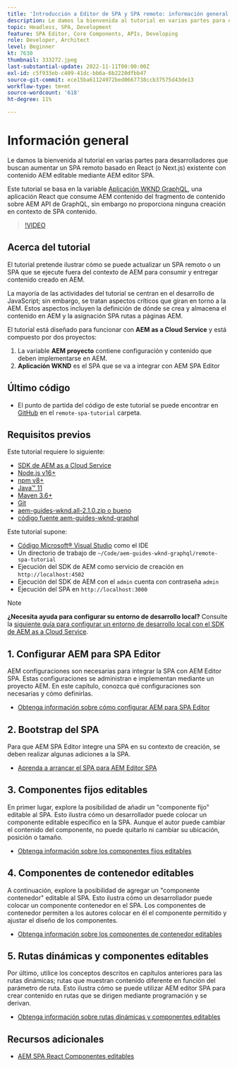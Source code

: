 ```yaml
---
title: 'Introducción a Editor de SPA y SPA remoto: información general'
description: Le damos la bienvenida al tutorial en varias partes para desarrolladores que buscan aumentar un SPA remoto existente con contenido AEM editable mediante AEM Editor SPA.
topic: Headless, SPA, Development
feature: SPA Editor, Core Components, APIs, Developing
role: Developer, Architect
level: Beginner
kt: 7630
thumbnail: 333272.jpeg
last-substantial-update: 2022-11-11T00:00:00Z
exl-id: c5f933eb-c409-41dc-bb6a-6b2220dfbb47
source-git-commit: ece15ba61124972bed0667738ccb37575d43de13
workflow-type: tm+mt
source-wordcount: '618'
ht-degree: 11%

---
```


# Información general

Le damos la bienvenida al tutorial en varias partes para desarrolladores que buscan aumentar un SPA remoto basado en React (o Next.js) existente con contenido AEM editable mediante AEM editor SPA.

Este tutorial se basa en la variable [Aplicación WKND GraphQL](https://experienceleague.adobe.com/docs/experience-manager-learn/getting-started-with-aem-headless/graphql/overview.html?lang=es), una aplicación React que consume AEM contenido del fragmento de contenido sobre AEM API de GraphQL, sin embargo no proporciona ninguna creación en contexto de SPA contenido.

>[!VIDEO](https://video.tv.adobe.com/v/333272/?quality=12&learn=on)

## Acerca del tutorial

El tutorial pretende ilustrar cómo se puede actualizar un SPA remoto o un SPA que se ejecute fuera del contexto de AEM para consumir y entregar contenido creado en AEM.

La mayoría de las actividades del tutorial se centran en el desarrollo de JavaScript; sin embargo, se tratan aspectos críticos que giran en torno a la AEM. Estos aspectos incluyen la definición de dónde se crea y almacena el contenido en AEM y la asignación SPA rutas a páginas AEM.

El tutorial está diseñado para funcionar con **AEM as a Cloud Service** y está compuesto por dos proyectos:

1. La variable __AEM proyecto__ contiene configuración y contenido que deben implementarse en AEM.
1. __Aplicación WKND__ es el SPA que se va a integrar con AEM SPA Editor

## Último código

+ El punto de partida del código de este tutorial se puede encontrar en [GitHub](https://github.com/adobe/aem-guides-wknd-graphql/tree/main/remote-spa) en el `remote-spa-tutorial` carpeta.

## Requisitos previos

Este tutorial requiere lo siguiente:

+ [SDK de AEM as a Cloud Service](https://experienceleague.adobe.com/docs/experience-manager-learn/cloud-service/local-development-environment-set-up/aem-runtime.html?lang=es)
+ [Node.js v16+](https://nodejs.org/en/)
+ [npm v8+](https://www.npmjs.com/)
+ [Java™ 11](https://downloads.experiencecloud.adobe.com/content/software-distribution/en/general.html)
+ [Maven 3.6+](https://maven.apache.org/)
+ [Git](https://git-scm.com/downloads)
+ [aem-guides-wknd.all-2.1.0.zip o bueno](https://github.com/adobe/aem-guides-wknd/releases)
+ [código fuente aem-guides-wknd-graphql](https://github.com/adobe/aem-guides-wknd-graphql/tree/main)

Este tutorial supone:

+ [Código Microsoft® Visual Studio](https://visualstudio.microsoft.com/) como el IDE
+ Un directorio de trabajo de `~/Code/aem-guides-wknd-graphql/remote-spa-tutorial`
+ Ejecución del SDK de AEM como servicio de creación en `http://localhost:4502`
+ Ejecución del SDK de AEM con el `admin` cuenta con contraseña `admin`
+ Ejecución del SPA en `http://localhost:3000`

>[!NOTE]
>
> **¿Necesita ayuda para configurar su entorno de desarrollo local?** Consulte la [siguiente guía para configurar un entorno de desarrollo local con el SDK de AEM as a Cloud Service](https://experienceleague.adobe.com/docs/experience-manager-learn/cloud-service/local-development-environment-set-up/overview.html?lang=es).

## 1. Configurar AEM para SPA Editor

AEM configuraciones son necesarias para integrar la SPA con AEM Editor SPA. Estas configuraciones se administran e implementan mediante un proyecto AEM. En este capítulo, conozca qué configuraciones son necesarias y cómo definirlas.

+ [Obtenga información sobre cómo configurar AEM para SPA Editor](./aem-configure.md)

## 2. Bootstrap del SPA

Para que AEM SPA Editor integre una SPA en su contexto de creación, se deben realizar algunas adiciones a la SPA.

+ [Aprenda a arrancar el SPA para AEM Editor SPA](./spa-bootstrap.md)

## 3. Componentes fijos editables

En primer lugar, explore la posibilidad de añadir un &quot;componente fijo&quot; editable al SPA. Esto ilustra cómo un desarrollador puede colocar un componente editable específico en la SPA. Aunque el autor puede cambiar el contenido del componente, no puede quitarlo ni cambiar su ubicación, posición o tamaño.

+ [Obtenga información sobre los componentes fijos editables](./spa-fixed-component.md)

## 4. Componentes de contenedor editables

A continuación, explore la posibilidad de agregar un &quot;componente contenedor&quot; editable al SPA. Esto ilustra cómo un desarrollador puede colocar un componente contenedor en el SPA. Los componentes de contenedor permiten a los autores colocar en él el componente permitido y ajustar el diseño de los componentes.

+ [Obtenga información sobre los componentes de contenedor editables](./spa-container-component.md)

## 5. Rutas dinámicas y componentes editables

Por último, utilice los conceptos descritos en capítulos anteriores para las rutas dinámicas; rutas que muestran contenido diferente en función del parámetro de ruta. Esto ilustra cómo se puede utilizar AEM editor SPA para crear contenido en rutas que se dirigen mediante programación y se derivan.

+ [Obtenga información sobre rutas dinámicas y componentes editables](./spa-dynamic-routes.md)

## Recursos adicionales

+ [AEM SPA React Componentes editables](https://www.npmjs.com/package/@adobe/aem-react-editable-components)